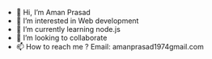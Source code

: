 - 👋 Hi, I’m Aman Prasad
- 👀 I’m interested in Web development
- 🌱 I’m currently learning node.js
- 💞️ I’m looking to collaborate 
- 📫 How to reach me ? Email: amanprasad1974gmail.com 

<!---
AmanPrasad-Simform/AmanPrasad-Simform is a ✨ special ✨ repository because its `README.md` (this file) appears on your GitHub profile.
You can click the Preview link to take a look at your changes.
--->
